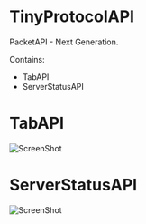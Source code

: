# TinyProtocolAPI
PacketAPI - Next Generation.

Contains:
- TabAPI
- ServerStatusAPI

# TabAPI
![ScreenShot](http://i.imgur.com/VfRjyl7.png)

# ServerStatusAPI
![ScreenShot](http://i.imgur.com/guCdywA.png)
